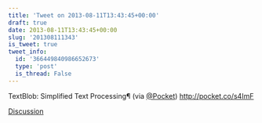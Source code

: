 ```yaml
---
title: 'Tweet on 2013-08-11T13:43:45+00:00'
draft: true
date: 2013-08-11T13:43:45+00:00
slug: '201308111343'
is_tweet: true
tweet_info:
  id: '366449840986652673'
  type: 'post'
  is_thread: False
---
```




TextBlob: Simplified Text Processing¶ (via [@Pocket](https://x.com/Pocket)) <http://pocket.co/s4ImF>

[Discussion](https://x.com/sytelus/status/366449840986652673)
